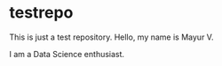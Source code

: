 # testrepo
This is just a test repository.
Hello, my name is Mayur V.

I am a Data Science enthusiast.
